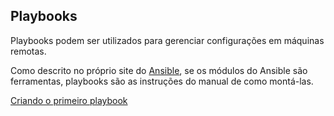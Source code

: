 ## Playbooks

Playbooks podem ser utilizados para gerenciar configurações em máquinas remotas.

Como descrito no próprio site do [Ansible](https://docs.ansible.com/ansible/latest/user_guide/playbooks.html), se os módulos do Ansible são ferramentas, playbooks são as instruções do manual de como montá-las.

[Criando o primeiro playbook](first-playbook.yml)